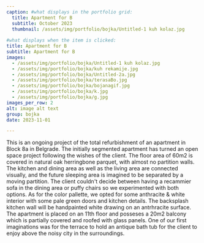 ```yaml
---
caption: #what displays in the portfolio grid:
  title: Apartment for B
  subtitle: October 2023
  thumbnail: /assets/img/portfolio/bojka/Untitled-1 kuh kolaz.jpg
  
#what displays when the item is clicked:
title: Apartment for B
subtitle: Apartment for B
images: 
  - /assets/img/portfolio/bojka/Untitled-1 kuh kolaz.jpg
  - /assets/img/portfolio/bojka/kuh rekamije.jpg
  - /assets/img/portfolio/bojka/Untitled-2a.jpg
  - /assets/img/portfolio/bojka/terasaBo.jpg
  - /assets/img/portfolio/bojka/bojanagif.jpg
  - /assets/img/portfolio/bojka/k.jpg
  - /assets/img/portfolio/bojka/g.jpg
images_per_row: 2
alt: image alt text
group: bojka
date: 2023-11-01

---
```

This is an ongoing project of the total refurbishment of an apartment in Block 8a in Belgrade. The initially segmented apartment has turned an open space project following the wishes of the client. The floor area of 60m2 is covered in natural oak herringbone parquet, with almost no partition walls. The kitchen and dining area as well as the living area are connected visually, and the future sleeping area is imagined to be separated by a moving partition. The client couldn't decide between having a recammier sofa in the dining area or puffy chairs so we experimented with both options. As for the color pallette, we opted for some anthracite & white interior with some pale green doors and kitchen details. The backsplash kitchen wall will be handpainted white drawing on an antrhracite surface. The apartment is placed on an 11th floor and posseses a 20m2 balcony which is partially covered and roofed with glass panels. One of our first imaginations was for the terrace to hold an antique bath tub for the client to enjoy above the noisy city in the surroundings. 
